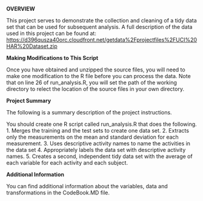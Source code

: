 **OVERVIEW**

This project serves to demonstrate the collection and cleaning of a tidy data set that can be used for subsequent analysis. A full description of the data used in this project can be found at:    
https://d396qusza40orc.cloudfront.net/getdata%2Fprojectfiles%2FUCI%20HAR%20Dataset.zip  


**Making Modifications to This Script**  

Once you have obtained and unzipped the source files, you will need to make one modification to the R file before you can process the data. Note that on line 26 of run_analysis.R, you will 
set the path of the working directory to relect the location of the source files in your own directory.  


**Project Summary**  

The following is a summary description of the project instructions.  

You should create one R script called run_analysis.R that does the following. 1. Merges the training and the test sets to create one data set. 2. Extracts only the measurements on the 
mean and standard deviation for each measurement. 3. Uses descriptive activity names to name the activities in the data set 4. Appropriately labels the data set with descriptive activity names. 5. 
Creates a second, independent tidy data set with the average of each variable for each activity and each subject.  


**Additional Information**  

You can find additional information about the variables, data and transformations in the CodeBook.MD file.
